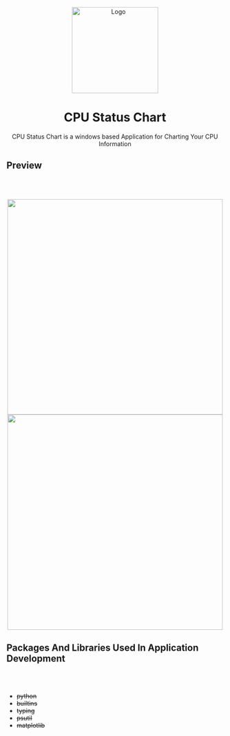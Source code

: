 <div align="center">
  <a href="https://github.com/ariaramin/Crypto">
    <img src="https://github.com/shervinbdndev/CPUStatusChart/blob/master/Preview/logo%403x.png" alt="Logo" width="200">
  </a>

  <h1 align="center">CPU Status Chart</h1>

  <p align="center">
    CPU Status Chart is a windows based Application for Charting Your CPU Information
  </p>
</div>


## Preview
<br><br>
<p align="center">
  <img src="https://github.com/shervinbdndev/CPUStatusChart/blob/master/Preview/preview%403x.png" width="500" /> 
  <br>
  <img src="https://github.com/shervinbdndev/CPUStatusChart/blob/master/Preview/windows11.png" width="500" />
</p>


## Packages And Libraries Used In Application Development
<br><br>
* <strike>python</strike>
* <strike>builtins</strike>
* <strike>typing</strike>
* <strike>psutil</strike>
* <strike>matplotlib</strike>
